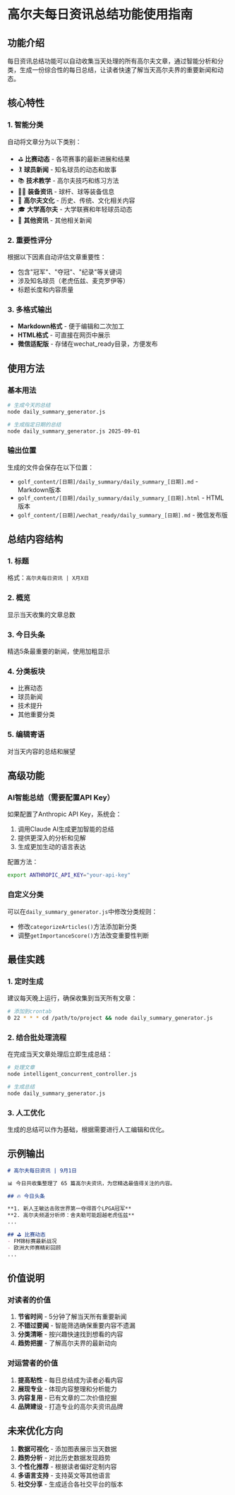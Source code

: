 # 高尔夫每日资讯总结功能使用指南

## 功能介绍

每日资讯总结功能可以自动收集当天处理的所有高尔夫文章，通过智能分析和分类，生成一份综合性的每日总结，让读者快速了解当天高尔夫界的重要新闻和动态。

## 核心特性

### 1. 智能分类
自动将文章分为以下类别：
- ⛳ **比赛动态** - 各项赛事的最新进展和结果
- 🏌️ **球员新闻** - 知名球员的动态和故事
- 📚 **技术教学** - 高尔夫技巧和练习方法
- 🏌️‍♂️ **装备资讯** - 球杆、球等装备信息
- 🎯 **高尔夫文化** - 历史、传统、文化相关内容
- 🎓 **大学高尔夫** - 大学联赛和年轻球员动态
- 📰 **其他资讯** - 其他相关新闻

### 2. 重要性评分
根据以下因素自动评估文章重要性：
- 包含"冠军"、"夺冠"、"纪录"等关键词
- 涉及知名球员（老虎伍兹、麦克罗伊等）
- 标题长度和内容质量

### 3. 多格式输出
- **Markdown格式** - 便于编辑和二次加工
- **HTML格式** - 可直接在网页中展示
- **微信适配版** - 存储在wechat_ready目录，方便发布

## 使用方法

### 基本用法
```bash
# 生成今天的总结
node daily_summary_generator.js

# 生成指定日期的总结
node daily_summary_generator.js 2025-09-01
```

### 输出位置
生成的文件会保存在以下位置：
- `golf_content/[日期]/daily_summary/daily_summary_[日期].md` - Markdown版本
- `golf_content/[日期]/daily_summary/daily_summary_[日期].html` - HTML版本
- `golf_content/[日期]/wechat_ready/daily_summary_[日期].md` - 微信发布版

## 总结内容结构

### 1. 标题
格式：`高尔夫每日资讯 | X月X日`

### 2. 概览
显示当天收集的文章总数

### 3. 今日头条
精选5条最重要的新闻，使用加粗显示

### 4. 分类板块
- 比赛动态
- 球员新闻
- 技术提升
- 其他重要分类

### 5. 编辑寄语
对当天内容的总结和展望

## 高级功能

### AI智能总结（需要配置API Key）
如果配置了Anthropic API Key，系统会：
1. 调用Claude AI生成更加智能的总结
2. 提供更深入的分析和见解
3. 生成更加生动的语言表达

配置方法：
```bash
export ANTHROPIC_API_KEY="your-api-key"
```

### 自定义分类
可以在`daily_summary_generator.js`中修改分类规则：
- 修改`categorizeArticles()`方法添加新分类
- 调整`getImportanceScore()`方法改变重要性判断

## 最佳实践

### 1. 定时生成
建议每天晚上运行，确保收集到当天所有文章：
```bash
# 添加到crontab
0 22 * * * cd /path/to/project && node daily_summary_generator.js
```

### 2. 结合批处理流程
在完成当天文章处理后立即生成总结：
```bash
# 处理文章
node intelligent_concurrent_controller.js

# 生成总结
node daily_summary_generator.js
```

### 3. 人工优化
生成的总结可以作为基础，根据需要进行人工编辑和优化。

## 示例输出

```markdown
# 高尔夫每日资讯 | 9月1日

📊 今日共收集整理了 65 篇高尔夫资讯，为您精选最值得关注的内容。

## 🔥 今日头条

**1. 新人王敏达击败世界第一夺得首个LPGA冠军**
**2. 高尔夫频道分析师：舍夫勒可能超越老虎伍兹**
...

## ⛳ 比赛动态
- FM锦标赛最新战况
- 欧洲大师赛精彩回顾
...
```

## 价值说明

### 对读者的价值
1. **节省时间** - 5分钟了解当天所有重要新闻
2. **不错过要闻** - 智能筛选确保重要内容不遗漏
3. **分类清晰** - 按兴趣快速找到想看的内容
4. **趋势把握** - 了解高尔夫界的最新动向

### 对运营者的价值
1. **提高粘性** - 每日总结成为读者必看内容
2. **展现专业** - 体现内容整理和分析能力
3. **内容复用** - 已有文章的二次价值挖掘
4. **品牌建设** - 打造专业的高尔夫资讯品牌

## 未来优化方向

1. **数据可视化** - 添加图表展示当天数据
2. **趋势分析** - 对比历史数据发现趋势
3. **个性化推荐** - 根据读者偏好定制内容
4. **多语言支持** - 支持英文等其他语言
5. **社交分享** - 生成适合各社交平台的版本